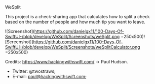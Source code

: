 WeSplit

This project is a check-sharing app that calculates how to split a check based on the number of people and how much tip you want to leave.

![Screenshot](https://github.com/danielgx11/100-Days-Of-SwiftUI-/blob/develop/WeSplit/Screenshots/weSplit.png =250x500)![Screenshot](https://github.com/danielgx11/100-Days-Of-SwiftUI-/blob/develop/WeSplit/Screenshots/weSplitCalculator.png =250x500)

Credits: https://www.hackingwithswift.com/ -> Paul Hudson.

- Twitter: @twostraws; 
- E-mail: paul@hackingwithswift.com;
